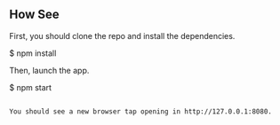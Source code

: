 
## How See

First, you should clone the repo and install the dependencies.

$ npm install

Then, launch the  app.

$ npm start
```

You should see a new browser tap opening in http://127.0.0.1:8080.

